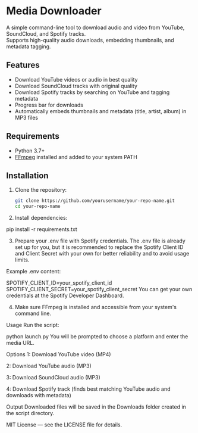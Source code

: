 # Media Downloader

A simple command-line tool to download audio and video from YouTube, SoundCloud, and Spotify tracks.  
Supports high-quality audio downloads, embedding thumbnails, and metadata tagging.

## Features

- Download YouTube videos or audio in best quality  
- Download SoundCloud tracks with original quality  
- Download Spotify tracks by searching on YouTube and tagging metadata  
- Progress bar for downloads  
- Automatically embeds thumbnails and metadata (title, artist, album) in MP3 files

## Requirements

- Python 3.7+  
- [FFmpeg](https://ffmpeg.org/) installed and added to your system PATH

## Installation

1. Clone the repository:

   ```bash
   git clone https://github.com/yourusername/your-repo-name.git
   cd your-repo-name
   
   
2. Install dependencies:

pip install -r requirements.txt


3. Prepare your .env file with Spotify credentials.
The .env file is already set up for you, but it is recommended to replace the Spotify Client ID and Client Secret with your own for better reliability and to avoid usage limits.

Example .env content:

SPOTIFY_CLIENT_ID=your_spotify_client_id
SPOTIFY_CLIENT_SECRET=your_spotify_client_secret
You can get your own credentials at the Spotify Developer Dashboard.

4. Make sure FFmpeg is installed and accessible from your system's command line.

Usage
Run the script:

python launch.py
You will be prompted to choose a platform and enter the media URL.

Options
1: Download YouTube video (MP4)

2: Download YouTube audio (MP3)

3: Download SoundCloud audio (MP3)

4: Download Spotify track (finds best matching YouTube audio and downloads with metadata)

Output
Downloaded files will be saved in the Downloads folder created in the script directory.






MIT License — see the LICENSE file for details.